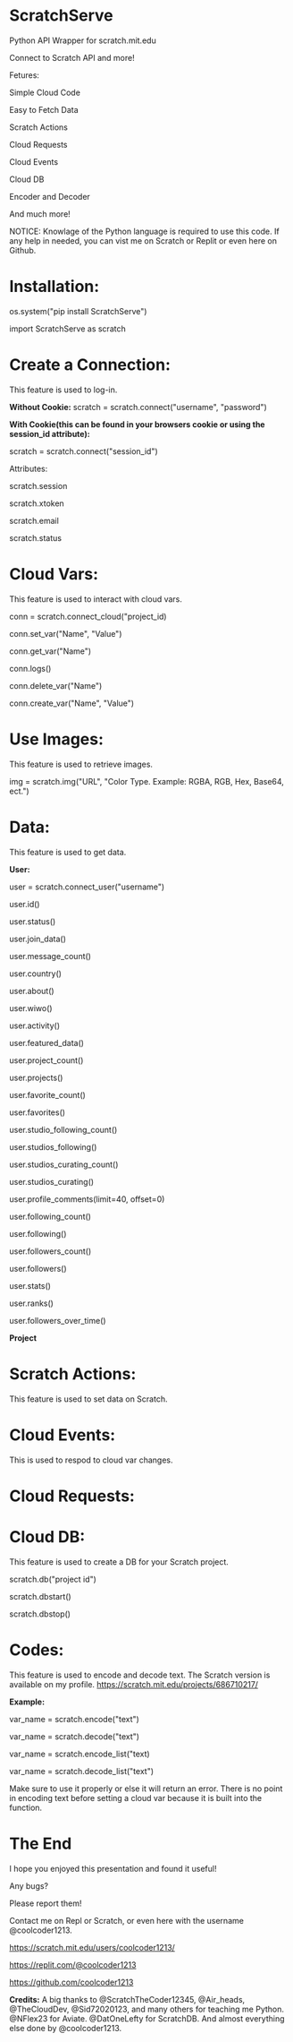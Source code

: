 # ScratchServe
Python API Wrapper for scratch.mit.edu

Connect to Scratch API and more!

Fetures:

Simple Cloud Code

Easy to Fetch Data

Scratch Actions

Cloud Requests

Cloud Events

Cloud DB

Encoder and Decoder

And much more!


NOTICE: Knowlage of the Python language is required to use this code.
If any help in needed, you can vist me on Scratch or Replit or even here on Github.




# Installation:

os.system("pip install ScratchServe")

import ScratchServe as scratch

# Create a Connection:
This feature is used to log-in.

**Without Cookie:**
scratch = scratch.connect("username", "password")

**With Cookie(this can be found in your browsers cookie or using the session_id attribute):** 
 
 scratch = scratch.connect("session_id") 

Attributes:

scratch.session

scratch.xtoken

scratch.email

scratch.status

# Cloud Vars:
This feature is used to interact with cloud vars.

conn = scratch.connect_cloud("project_id)


conn.set_var("Name", "Value")

conn.get_var("Name")

conn.logs()

conn.delete_var("Name")

conn.create_var("Name", "Value")


# Use Images:
This feature is used to retrieve images.

img = scratch.img("URL", "Color Type. Example: RGBA, RGB, Hex, Base64, ect.")



# Data:
This feature is used to get data.

**User:**

user = scratch.connect_user("username")

user.id()

user.status()

user.join_data()

user.message_count()

user.country()

user.about()

user.wiwo()

user.activity()

user.featured_data()

user.project_count()

user.projects()

user.favorite_count()

user.favorites()

user.studio_following_count()

user.studios_following()

user.studios_curating_count()

user.studios_curating()

user.profile_comments(limit=40, offset=0)

user.following_count()

user.following()

user.followers_count()

user.followers()

user.stats()

user.ranks()

user.followers_over_time()

**Project**










































































































































































































































# Scratch Actions:
This feature is used to set data on Scratch.









































































































































































# Cloud Events:
This is used to respod to cloud var changes.







































# Cloud Requests:



























# Cloud DB:
This feature is used to create a DB for your Scratch project.


scratch.db("project id")

scratch.dbstart()

scratch.dbstop()




# Codes:
This feature is used to encode and decode text. The Scratch version is available on my profile.
https://scratch.mit.edu/projects/686710217/

**Example:**

var_name = scratch.encode("text")

var_name = scratch.decode("text")

var_name = scratch.encode_list("text)

var_name = scratch.decode_list("text")



Make sure to use it properly or else it will return an error. There is no point in encoding text before setting a cloud var because it is built into the function.



# The End
I hope you enjoyed this presentation and found it useful!

Any bugs?

Please report them!

Contact me on Repl or Scratch, or even here with the username @coolcoder1213.

https://scratch.mit.edu/users/coolcoder1213/

https://replit.com/@coolcoder1213

https://github.com/coolcoder1213


**Credits:**
A big thanks to @ScratchTheCoder12345, @Air_heads, @TheCloudDev, @Sid72020123, and many others for teaching me Python.
@NFlex23 for Aviate.
@DatOneLefty for ScratchDB.
And almost everything else done by @coolcoder1213.
